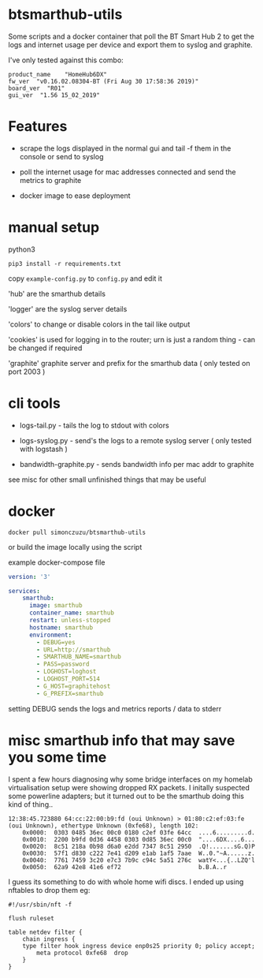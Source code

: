 # btsmarthub-utils

Some scripts and a docker container that poll the BT Smart Hub 2 to get the logs and internet usage per device and export them to syslog and graphite. 

I've only tested against this combo: 
```
product_name    "HomeHub6DX"
fw_ver  "v0.16.02.08304-BT (Fri Aug 30 17:58:36 2019)"
board_ver  "R01"
gui_ver  "1.56 15_02_2019"
```


# Features 

* scrape the logs displayed in the normal gui and tail -f them in the console or send to syslog

* poll the internet usage for mac addresses connected and send the metrics to graphite 

* docker image to ease deployment 

# manual setup

python3 

`pip3 install -r requirements.txt`

copy `example-config.py` to `config.py` and edit it

'hub' are the smarthub details

'logger' are the syslog server details

'colors' to change or disable colors in the tail like output 

'cookies' is used for logging in to the router; urn is just a random thing - can be changed if required

'graphite' graphite server and prefix for the smarthub data ( only tested on port 2003 ) 

# cli tools

* logs-tail.py - tails the log to stdout with colors

* logs-syslog.py - send's the logs to a remote syslog server ( only tested with logstash ) 

* bandwidth-graphite.py - sends bandwidth info per mac addr to graphite

see misc for other small unfinished things that may be useful

# docker 

`docker pull simonczuzu/btsmarthub-utils`

or build the image locally using the script

example docker-compose file

```yml
version: '3'

services:
    smarthub:
      image: smarthub
      container_name: smarthub
      restart: unless-stopped
      hostname: smarthub
      environment:
        - DEBUG=yes
        - URL=http://smarthub
        - SMARTHUB_NAME=smarthub
        - PASS=password
        - LOGHOST=loghost
        - LOGHOST_PORT=514
        - G_HOST=graphitehost
        - G_PREFIX=smarthub
```
setting DEBUG sends the logs and metrics reports / data to stderr


# misc smarthub info that may save you some time

I spent a few hours diagnosing why some bridge interfaces on my homelab virtualisation setup were showing dropped RX packets. I initally suspected some powerline adapters; but it turned out to be the smarthub doing this kind of thing..

```
12:38:45.723880 64:cc:22:00:b9:fd (oui Unknown) > 01:80:c2:ef:03:fe (oui Unknown), ethertype Unknown (0xfe68), length 102:
	0x0000:  0303 0485 36ec 00c0 0180 c2ef 03fe 64cc  ....6.........d.
	0x0010:  2200 b9fd 0d36 4458 0303 0d85 36ec 00c0  "....6DX....6...
	0x0020:  8c51 218a 0b98 d6a0 e2dd 7347 8c51 2950  .Q!.......sG.Q)P
	0x0030:  57f1 d830 c222 7e41 d209 e1ab 1af5 7aae  W..0."~A......z.
	0x0040:  7761 7459 3c20 e7c3 7b9c c94c 5a51 276c  watY<...{..LZQ'l
	0x0050:  62a9 42e8 41e6 ef72                      b.B.A..r
```

I guess its something to do with whole home wifi discs. I ended up using nftables to drop them eg: 

```
#!/usr/sbin/nft -f

flush ruleset

table netdev filter {
    chain ingress {
    type filter hook ingress device enp0s25 priority 0; policy accept;
        meta protocol 0xfe68  drop
    }
}
```

